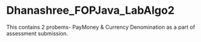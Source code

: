# Dhanashree_FOPJava_LabAlgo2
This contains 2 probems- PayMoney &amp; Currency Denomination as a part of assessment submission.
